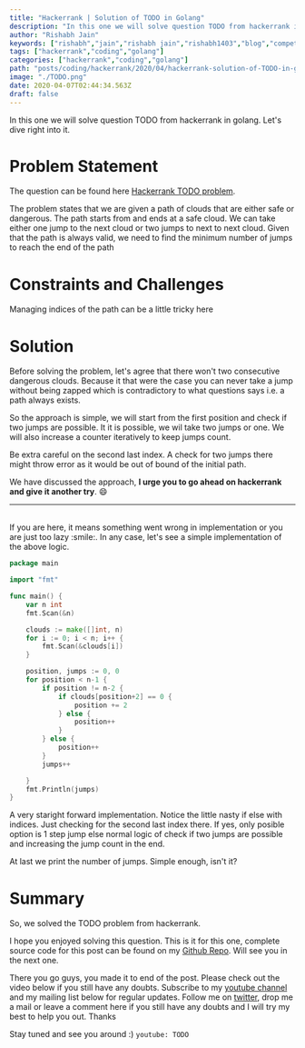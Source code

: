 ```yaml
---
title: "Hackerrank | Solution of TODO in Golang"
description: "In this one we will solve question TODO from hackerrank in golang. Let's dive right into it."
author: "Rishabh Jain"
keywords: ["rishabh","jain","rishabh jain","rishabh1403","blog","competitive","coding","programming","tech","technology","go","golang","hackerrank","hackerrank solutions","solutions in golang","TODO"]
tags: ["hackerrank","coding","golang"]
categories: ["hackerrank","coding","golang"]
path: "posts/coding/hackerrank/2020/04/hackerrank-solution-of-TODO-in-golang/"
image: "./TODO.png"
date: 2020-04-07T02:44:34.563Z
draft: false
---
```

In this one we will solve question TODO from hackerrank in golang. Let's dive right into it.
<!--more-->

# Problem Statement
The question can be found here [Hackerrank TODO problem](TODO). 

The problem states that we are given a path of clouds that are either safe or dangerous. The path starts from and ends at a safe cloud. We can take either one jump to the next cloud or two jumps to next to next cloud. Given that the path is always valid, we need to find the minimum number of jumps to reach the end of the path

# Constraints and Challenges

Managing indices of the path can be a little tricky here

# Solution

Before solving the problem, let's agree that there won't two consecutive dangerous clouds. Because it that were the case you can never take a jump without being zapped which is contradictory to what questions says i.e. a path always exists. 

So the approach is simple, we will start from the first position and check if two jumps are possible. It it is possible, we wil take two jumps or one. We will also increase a counter iteratively to keep jumps count. 

Be extra careful on the second last index. A check for two jumps there might throw error as it would be out of bound of the initial path.


We have discussed the approach, **I urge you to go ahead on hackerrank and give it another try**. :smile:

<hr />
<br />
If you are here, it means something went wrong in implementation or you are just too lazy :smile:. In any case, let's see a simple implementation of the above logic.

```go
package main

import "fmt"

func main() {
	var n int
	fmt.Scan(&n)

	clouds := make([]int, n)
	for i := 0; i < n; i++ {
		fmt.Scan(&clouds[i])
	}

	position, jumps := 0, 0
	for position < n-1 {
		if position != n-2 {
			if clouds[position+2] == 0 {
				position += 2
			} else {
				position++
			}
		} else {
			position++
		}
		jumps++

	}
	fmt.Println(jumps)
}


```

A very staright forward implementation. Notice the little nasty if else with indices. Just checking for the second last index there. If yes, only posible option is 1 step jump else normal logic of check if two jumps are possible and increasing the jump count in the end.

At last we print the number of jumps. Simple enough, isn't it?

# Summary

So, we solved the TODO problem from hackerrank.

I hope you enjoyed solving this question. This is it for this one, complete source code for this post can be found on my [Github Repo](https://github.com/rishabh1403/hackerrank-golang-solutions). Will see you in the next one.

There you go guys, you made it to end of the post. Please check out the video below if you still have any doubts. Subscribe to my [youtube channel](https://www.youtube.com/rishabh1403) and my mailing list below for regular updates. Follow me on [twitter](https://www.twitter.com/rishabhjain1403), drop me a mail or leave a comment here if you still have any doubts and I will try my best to help you out. Thanks

Stay tuned and see you around :)
`youtube: TODO`  
